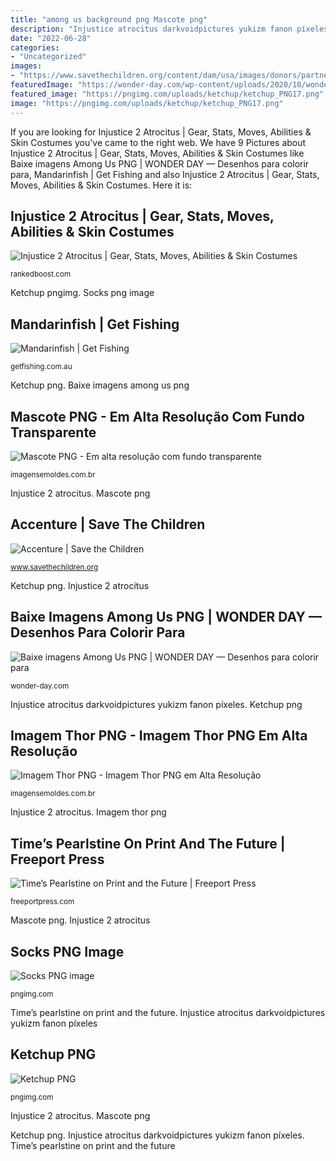 ```yaml
---
title: "among us background png Mascote png"
description: "Injustice atrocitus darkvoidpictures yukizm fanon píxeles"
date: "2022-06-28"
categories:
- "Uncategorized"
images:
- "https://www.savethechildren.org/content/dam/usa/images/donors/partners/logos/accenture-rec.png/_jcr_content/renditions/original"
featuredImage: "https://wonder-day.com/wp-content/uploads/2020/10/wonder-day-among-us-7.png"
featured_image: "https://pngimg.com/uploads/ketchup/ketchup_PNG17.png"
image: "https://pngimg.com/uploads/ketchup/ketchup_PNG17.png"
---
```


If you are looking for Injustice 2 Atrocitus | Gear, Stats, Moves, Abilities &amp; Skin Costumes you've came to the right web. We have 9 Pictures about Injustice 2 Atrocitus | Gear, Stats, Moves, Abilities &amp; Skin Costumes like Baixe imagens Among Us PNG | WONDER DAY — Desenhos para colorir para, Mandarinfish | Get Fishing and also Injustice 2 Atrocitus | Gear, Stats, Moves, Abilities &amp; Skin Costumes. Here it is:

## Injustice 2 Atrocitus | Gear, Stats, Moves, Abilities &amp; Skin Costumes

![Injustice 2 Atrocitus | Gear, Stats, Moves, Abilities &amp; Skin Costumes](https://img.rankedboost.com/wp-content/uploads/2017/03/ATROCITUS.png "Mascote png")

<small>rankedboost.com</small>

Ketchup pngimg. Socks png image

## Mandarinfish | Get Fishing

![Mandarinfish | Get Fishing](https://getfishing.com.au/wp-content/uploads/2013/10/Mandarinfish-watermarked.png "Ketchup png")

<small>getfishing.com.au</small>

Ketchup png. Baixe imagens among us png

## Mascote PNG - Em Alta Resolução Com Fundo Transparente

![Mascote PNG - Em alta resolução com fundo transparente](https://imagensemoldes.com.br/wp-content/uploads/2020/04/mascote-png.png "Injustice atrocitus darkvoidpictures yukizm fanon píxeles")

<small>imagensemoldes.com.br</small>

Injustice 2 atrocitus. Mascote png

## Accenture | Save The Children

![Accenture | Save the Children](https://www.savethechildren.org/content/dam/usa/images/donors/partners/logos/accenture-rec.png/_jcr_content/renditions/original "Injustice 2 atrocitus")

<small>www.savethechildren.org</small>

Ketchup png. Injustice 2 atrocitus

## Baixe Imagens Among Us PNG | WONDER DAY — Desenhos Para Colorir Para

![Baixe imagens Among Us PNG | WONDER DAY — Desenhos para colorir para](https://wonder-day.com/wp-content/uploads/2020/10/wonder-day-among-us-7.png "Ketchup png")

<small>wonder-day.com</small>

Injustice atrocitus darkvoidpictures yukizm fanon píxeles. Ketchup png

## Imagem Thor PNG - Imagem Thor PNG Em Alta Resolução

![Imagem Thor PNG - Imagem Thor PNG em Alta Resolução](https://imagensemoldes.com.br/wp-content/uploads/2020/08/Imagem-Thor-PNG.png "Mascote png")

<small>imagensemoldes.com.br</small>

Injustice 2 atrocitus. Imagem thor png

## Time’s Pearlstine On Print And The Future | Freeport Press

![Time’s Pearlstine on Print and the Future | Freeport Press](http://freeportpress.com/wp-content/uploads/2015/03/timemag.png "Ketchup pngimg")

<small>freeportpress.com</small>

Mascote png. Injustice 2 atrocitus

## Socks PNG Image

![Socks PNG image](https://pngimg.com/uploads/socks/socks_PNG8250.png "Ketchup png")

<small>pngimg.com</small>

Time’s pearlstine on print and the future. Injustice atrocitus darkvoidpictures yukizm fanon píxeles

## Ketchup PNG

![Ketchup PNG](https://pngimg.com/uploads/ketchup/ketchup_PNG17.png "Socks png image")

<small>pngimg.com</small>

Injustice 2 atrocitus. Mascote png

Ketchup png. Injustice atrocitus darkvoidpictures yukizm fanon píxeles. Time’s pearlstine on print and the future
